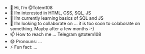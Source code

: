 - 👋 Hi, I’m @Totem108
- 👀 I’m interested in HTML, CSS, SQL, JS
- 🌱 I’m currently learning basics of SQL and JS
- 💞️ I’m looking to collaborate on ... it is too soon to colaborate on something. Mayby after a few months :-)
- 📫 How to reach me ... Telegram @totem108
- 😄 Pronouns: ...
- ⚡ Fun fact: ...

<!---
Totem108/Totem108 is a ✨ special ✨ repository because its `README.md` (this file) appears on your GitHub profile.
You can click the Preview link to take a look at your changes.
--->
